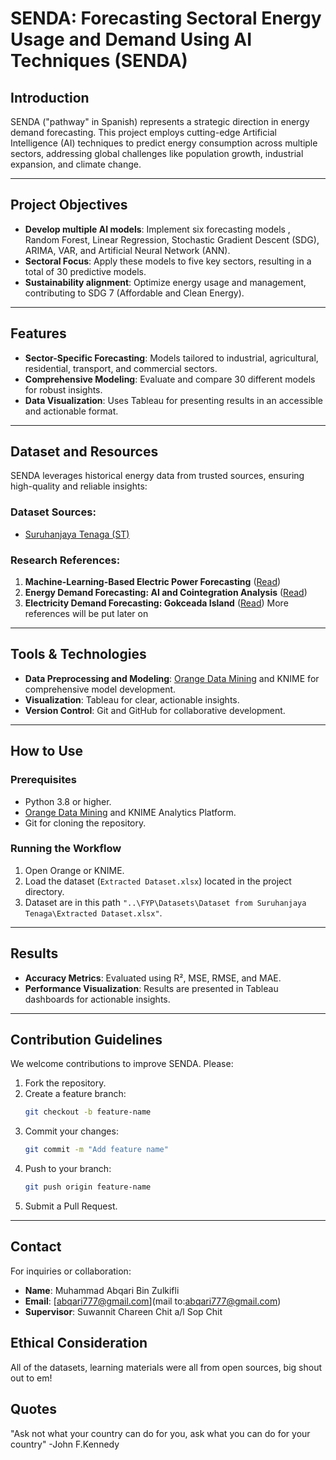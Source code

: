 # SENDA: Forecasting Sectoral Energy Usage and Demand Using AI Techniques (SENDA)

## Introduction
SENDA ("pathway" in Spanish) represents a strategic direction in energy demand forecasting. This project employs cutting-edge Artificial Intelligence (AI) techniques to predict energy consumption across multiple sectors, addressing global challenges like population growth, industrial expansion, and climate change.

---

## Project Objectives
- **Develop multiple AI models**: Implement six forecasting models , Random Forest, Linear Regression, Stochastic Gradient Descent (SDG), ARIMA, VAR, and Artificial Neural Network (ANN).
- **Sectoral Focus**: Apply these models to five key sectors, resulting in a total of 30 predictive models.
- **Sustainability alignment**: Optimize energy usage and management, contributing to SDG 7 (Affordable and Clean Energy).

---

## Features
- **Sector-Specific Forecasting**: Models tailored to industrial, agricultural, residential, transport, and commercial sectors.
- **Comprehensive Modeling**: Evaluate and compare 30 different models for robust insights.
- **Data Visualization**: Uses Tableau for presenting results in an accessible and actionable format.

---

## Dataset and Resources
SENDA leverages historical energy data from trusted sources, ensuring high-quality and reliable insights:

### Dataset Sources:
- [Suruhanjaya Tenaga (ST)](https://www.st.gov.my/)

### Research References:
1. **Machine-Learning-Based Electric Power Forecasting** ([Read](https://doi.org/10.3390/su151411299))
2. **Energy Demand Forecasting: AI and Cointegration Analysis** ([Read](https://doi.org/10.1155/2018/5194810))
3. **Electricity Demand Forecasting: Gokceada Island** ([Read](https://doi.org/10.3390/en15165950))
    More references will be put later on
---

## Tools & Technologies
- **Data Preprocessing and Modeling**: [Orange Data Mining](https://orangedatamining.com/) and KNIME for comprehensive model development.
- **Visualization**: Tableau for clear, actionable insights.
- **Version Control**: Git and GitHub for collaborative development.

---

## How to Use
### Prerequisites
- Python 3.8 or higher.
- [Orange Data Mining](https://orangedatamining.com/download/) and KNIME Analytics Platform.
- Git for cloning the repository.


### Running the Workflow
1. Open Orange or KNIME.
2. Load the dataset (`Extracted Dataset.xlsx`) located in the project directory.
3. Dataset are in this path `"..\FYP\Datasets\Dataset from Suruhanjaya Tenaga\Extracted Dataset.xlsx"`.

---

## Results
- **Accuracy Metrics**: Evaluated using R², MSE, RMSE, and MAE.
- **Performance Visualization**: Results are presented in Tableau dashboards for actionable insights.

---

## Contribution Guidelines
We welcome contributions to improve SENDA. Please:
1. Fork the repository.
2. Create a feature branch:
   ```bash
   git checkout -b feature-name
   ```
3. Commit your changes:
   ```bash
   git commit -m "Add feature name"
   ```
4. Push to your branch:
   ```bash
   git push origin feature-name
   ```
5. Submit a Pull Request.

---

## Contact
For inquiries or collaboration:
- **Name**: Muhammad Abqari Bin Zulkifli
- **Email**: [abqari777@gmail.com](mail to:abqari777@gmail.com)
- **Supervisor**: Suwannit Chareen Chit a/l Sop Chit

## Ethical Consideration
All of the datasets, learning materials were all from open sources, big shout out to em!

## Quotes
"Ask not what your country can do for you, ask what you can do for your country" -John F.Kennedy